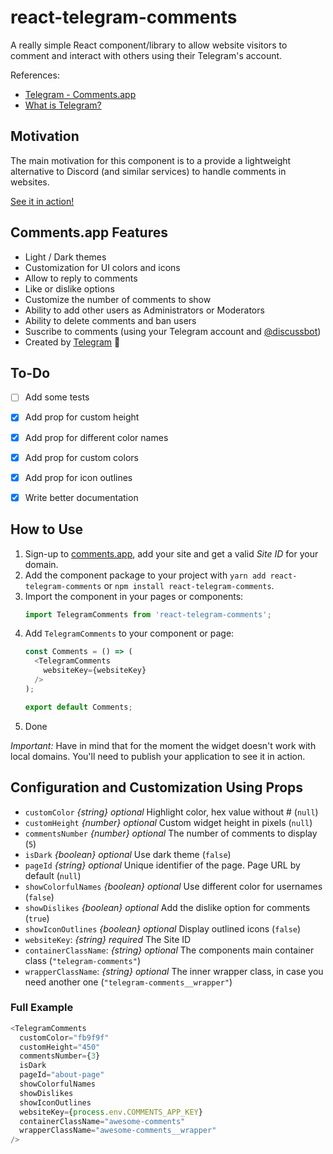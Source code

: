 # react-telegram-comments

A really simple React component/library to allow website visitors to comment and interact with others using their Telegram's account.

References:

- [Telegram - Comments.app](https://comments.app/)
- [What is Telegram?](https://telegram.org/faq#q-what-is-telegram-what-do-i-do-here)

## Motivation

The main motivation for this component is to a provide a lightweight alternative to Discord (and similar services) to handle comments in websites.

[See it in action!](https://actionauta.com/notes/integrating-tailwind-css-modules-sass-stylelint-nextjs)

## Comments.app Features

- Light / Dark themes
- Customization for UI colors and icons
- Allow to reply to comments
- Like or dislike options
- Customize the number of comments to show
- Ability to add other users as Administrators or Moderators
- Ability to delete comments and ban users
- Suscribe to comments (using your Telegram account and [@discussbot](https://t.me/discussbot))
- Created by [Telegram](https://telegram.org) :blue_heart:

## To-Do

- [ ] Add some tests
- [x] Add prop for custom height
- [x] Add prop for different color names
- [x] Add prop for custom colors
- [x] Add prop for icon outlines
- [x] Write better documentation

    

## How to Use

1. Sign-up to [comments.app](https://comments.app), add your site and get a valid _Site ID_ for your domain.
2. Add the component package to your project with `yarn add react-telegram-comments` or `npm install react-telegram-comments`.
3. Import the component in your pages or components:
    ```javascript
    import TelegramComments from 'react-telegram-comments';
    ```
4. Add `TelegramComments` to your component or page:
    ```javascript
    const Comments = () => (
      <TelegramComments
        websiteKey={websiteKey}
      />
    );

    export default Comments;
    ```
5. Done

*Important:* Have in mind that for the moment the widget doesn't work with local domains. You'll need to publish your application to see it in action.

    

## Configuration and Customization Using Props

- `customColor` _{string}_ _optional_ Highlight color, hex value without # (`null`)
- `customHeight` _{number}_ _optional_ Custom widget height in pixels (`null`)
- `commentsNumber` _{number}_ _optional_ The number of comments to display (`5`)
- `isDark` _{boolean}_ _optional_ Use dark theme (`false`)
- `pageId` _{string}_ _optional_ Unique identifier of the page. Page URL by default (`null`)
- `showColorfulNames` _{boolean}_ _optional_ Use different color for usernames (`false`)
- `showDislikes` _{boolean}_ _optional_ Add the dislike option for comments (`true`)
- `showIconOutlines` _{boolean}_ _optional_ Display outlined icons (`false`)
- `websiteKey`: _{string}_ _required_ The Site ID
- `containerClassName`: _{string}_ _optional_ The components main container class (`"telegram-comments"`)
- `wrapperClassName`: _{string}_ _optional_ The inner wrapper class, in case you need another one (`"telegram-comments__wrapper"`)

    

### Full Example

```javascript
<TelegramComments
  customColor="fb9f9f"
  customHeight="450"
  commentsNumber={3}
  isDark
  pageId="about-page"
  showColorfulNames
  showDislikes
  showIconOutlines
  websiteKey={process.env.COMMENTS_APP_KEY}
  containerClassName="awesome-comments"
  wrapperClassName="awesome-comments__wrapper"
/>
```
